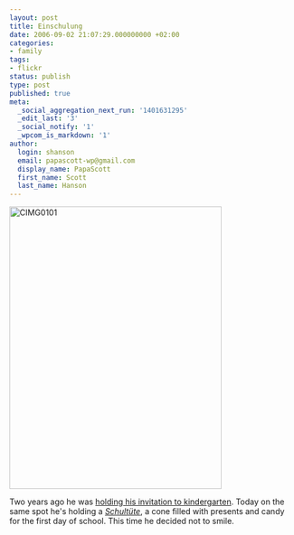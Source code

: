 ```yaml
---
layout: post
title: Einschulung
date: 2006-09-02 21:07:29.000000000 +02:00
categories:
- family
tags:
- flickr
status: publish
type: post
published: true
meta:
  _social_aggregation_next_run: '1401631295'
  _edit_last: '3'
  _social_notify: '1'
  _wpcom_is_markdown: '1'
author:
  login: shanson
  email: papascott-wp@gmail.com
  display_name: PapaScott
  first_name: Scott
  last_name: Hanson
---
```

<p><a href="http://www.flickr.com/photos/papascott/232015136/" title="Photo Sharing"><img src="https://static.flickr.com/95/232015136_94450efa53.jpg" width="375" height="500" alt="CIMG0101" /></a></p>
<p>Two years ago he was <a href="http://www.papascott.de/archives/2004/08/05/1st-day-kindergarten/">holding his invitation to kindergarten</a>. Today on the same spot he's holding a <a href="http://en.wikipedia.org/wiki/Schult%C3%BCte"><em>Schultüte</em></a>, a cone filled with presents and candy for the first day of school. This time he decided not to smile.</p>
